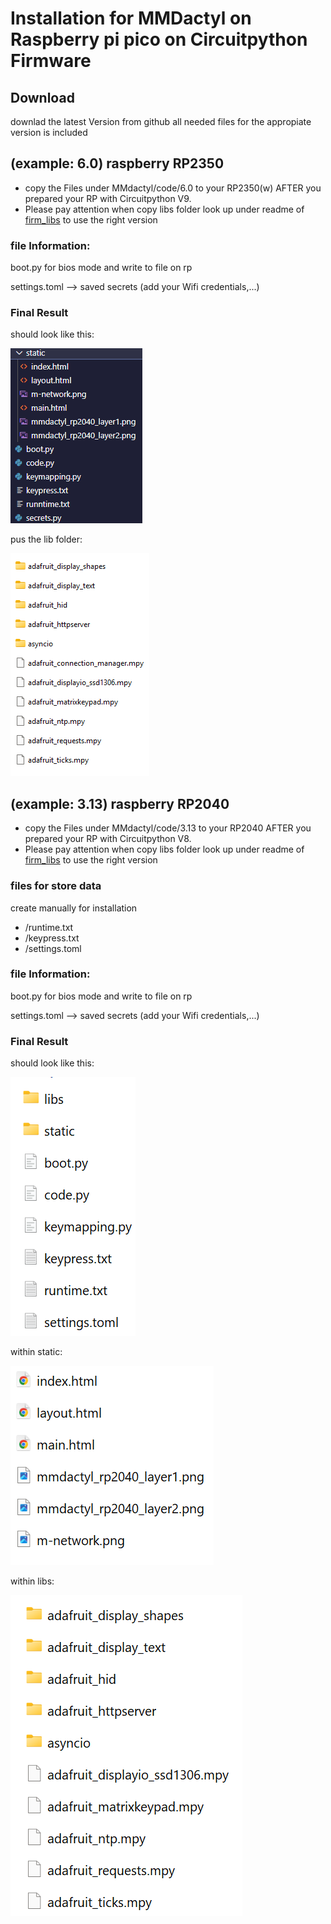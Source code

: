 # Installation for MMDactyl on Raspberry pi pico on Circuitpython Firmware

## Download

downlad the latest Version from github all needed files for the appropiate version is included

## (example: 6.0) raspberry RP2350

- copy the Files under MMdactyl/code/6.0 to your RP2350(w) AFTER you prepared your RP with Circuitpython V9.
- Please pay attention when copy libs folder look up under readme of [firm_libs](firm_libs/readme.md) to use the right version

### file Information:

boot.py for bios mode and write to file on rp

settings.toml --> saved secrets (add your Wifi credentials,...)

### Final Result

should look like this:

![1736237468619](image/README/1736237468619.png)

pus the lib folder:

![1736237541124](image/README/1736237541124.png)

## (example: 3.13) raspberry RP2040

- copy the Files under MMdactyl/code/3.13 to your RP2040 AFTER you prepared your RP with Circuitpython V8.
- Please pay attention when copy libs folder look up under readme of [firm_libs](firm_libs/readme.md) to use the right version

### files for store data

create manually for installation

- /runtime.txt
- /keypress.txt
- /settings.toml

### file Information:

boot.py for bios mode and write to file on rp

settings.toml --> saved secrets (add your Wifi credentials,...)

### Final Result

should look like this:

![1734438267554](image/README/1734438267554.png)

within static:

![1734438079221](image/README/1734438079221.png)

within libs:

![1734438102630](image/README/1734438102630.png)
